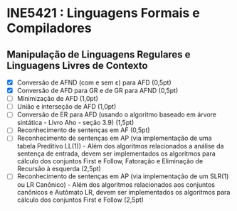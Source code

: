 # INE5421 : Linguagens Formais e Compiladores

## Manipulação de Linguagens Regulares e Linguagens Livres de Contexto

 - [x]  Conversão de AFND (com e sem ε) para AFD (0,5pt)
 - [x]  Conversão de AFD para GR e de GR para AFND (0,5pt) 
 - [ ]  Minimização de AFD (1,0pt) 
 - [ ]  União e interseção de AFD (1,0pt)
 - [ ]  Conversão de ER para AFD (usando o algoritmo baseado em árvore sintática - Livro Aho - seção 3.9) (1,5pt) 
 - [ ]  Reconhecimento de sentenças em AF (0,5pt)
 - [ ]  Reconhecimento de sentenças em AP (via implementação de uma tabela Preditivo LL(1)) - Além dos algoritmos relacionados a análise da sentença de entrada, devem ser implementados os algoritmos para cálculo dos conjuntos First e Follow, Fatoração e Eliminação de Recursão à esquerda (2,5pt) 
 - [ ]  Reconhecimento de sentenças em AP (via implementação de um SLR(1) ou LR Canônico) - Além dos algoritmos relacionados aos conjuntos canônicos e Autômato LR, devem ser implementados os algoritmos para cálculo dos conjuntos First e Follow (2,5pt)
